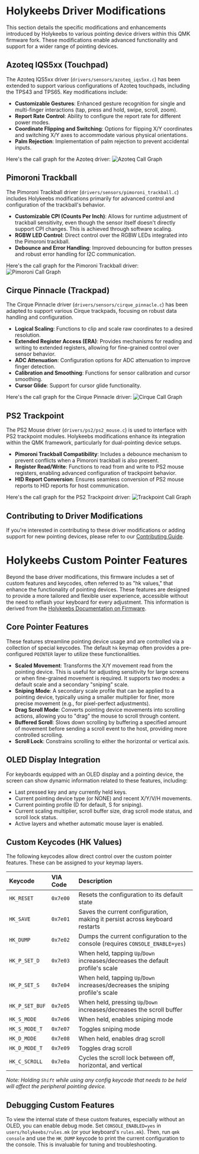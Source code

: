 # Holykeebs Driver Modifications

This section details the specific modifications and enhancements introduced by Holykeebs to various pointing device drivers within this QMK firmware fork. These modifications enable advanced functionality and support for a wider range of pointing devices.

## Azoteq IQS5xx (Touchpad)

The Azoteq IQS5xx driver (`drivers/sensors/azoteq_iqs5xx.c`) has been extended to support various configurations of Azoteq touchpads, including the TPS43 and TPS65. Key modifications include:

*   **Customizable Gestures**: Enhanced gesture recognition for single and multi-finger interactions (tap, press and hold, swipe, scroll, zoom).
*   **Report Rate Control**: Ability to configure the report rate for different power modes.
*   **Coordinate Flipping and Switching**: Options for flipping X/Y coordinates and switching X/Y axes to accommodate various physical orientations.
*   **Palm Rejection**: Implementation of palm rejection to prevent accidental inputs.

Here's the call graph for the Azoteq driver:
![Azoteq Call Graph](/azoteq_callgraph.svg)

## Pimoroni Trackball

The Pimoroni Trackball driver (`drivers/sensors/pimoroni_trackball.c`) includes Holykeebs modifications primarily for advanced control and configuration of the trackball's behavior.

*   **Customizable CPI (Counts Per Inch)**: Allows for runtime adjustment of trackball sensitivity, even though the sensor itself doesn't directly support CPI changes. This is achieved through software scaling.
*   **RGBW LED Control**: Direct control over the RGBW LEDs integrated into the Pimoroni trackball.
*   **Debounce and Error Handling**: Improved debouncing for button presses and robust error handling for I2C communication.

Here's the call graph for the Pimoroni Trackball driver:
![Pimoroni Call Graph](/pimoroni_callgraph.svg)

## Cirque Pinnacle (Trackpad)

The Cirque Pinnacle driver (`drivers/sensors/cirque_pinnacle.c`) has been adapted to support various Cirque trackpads, focusing on robust data handling and configuration.

*   **Logical Scaling**: Functions to clip and scale raw coordinates to a desired resolution.
*   **Extended Register Access (ERA)**: Provides mechanisms for reading and writing to extended registers, allowing for fine-grained control over sensor behavior.
*   **ADC Attenuation**: Configuration options for ADC attenuation to improve finger detection.
*   **Calibration and Smoothing**: Functions for sensor calibration and cursor smoothing.
*   **Cursor Glide**: Support for cursor glide functionality.

Here's the call graph for the Cirque Pinnacle driver:
![Cirque Call Graph](/cirque_callgraph.svg)

## PS2 Trackpoint

The PS2 Mouse driver (`drivers/ps2/ps2_mouse.c`) is used to interface with PS2 trackpoint modules. Holykeebs modifications enhance its integration within the QMK framework, particularly for dual-pointing device setups.

*   **Pimoroni Trackball Compatibility**: Includes a debounce mechanism to prevent conflicts when a Pimoroni trackball is also present.
*   **Register Read/Write**: Functions to read from and write to PS2 mouse registers, enabling advanced configuration of trackpoint behavior.
*   **HID Report Conversion**: Ensures seamless conversion of PS2 mouse reports to HID reports for host communication.

Here's the call graph for the PS2 Trackpoint driver:
![Trackpoint Call Graph](/trackpoint_callgraph.svg)

## Contributing to Driver Modifications

If you're interested in contributing to these driver modifications or adding support for new pointing devices, please refer to our [Contributing Guide](/guide/contributing.md).

# Holykeebs Custom Pointer Features

Beyond the base driver modifications, this firmware includes a set of custom features and keycodes, often referred to as "hk values," that enhance the functionality of pointing devices. These features are designed to provide a more tailored and flexible user experience, accessible without the need to reflash your keyboard for every adjustment. This information is derived from the [Holykeebs Documentation on Firmware](https://docs.holykeebs.com/firmware/).

## Core Pointer Features

These features streamline pointing device usage and are controlled via a collection of special keycodes. The default `hk` keymap often provides a pre-configured `POINTER` layer to utilize these functionalities.

*   **Scaled Movement**: Transforms the X/Y movement read from the pointing device. This is useful for adjusting sensitivity for large screens or when fine-grained movement is required. It supports two modes: a default scale and a secondary "sniping" scale.
*   **Sniping Mode**: A secondary scale profile that can be applied to a pointing device, typically using a smaller multiplier for finer, more precise movement (e.g., for pixel-perfect adjustments).
*   **Drag Scroll Mode**: Converts pointing device movements into scrolling actions, allowing you to "drag" the mouse to scroll through content.
*   **Buffered Scroll**: Slows down scrolling by buffering a specified amount of movement before sending a scroll event to the host, providing more controlled scrolling.
*   **Scroll Lock**: Constrains scrolling to either the horizontal or vertical axis.

## OLED Display Integration

For keyboards equipped with an OLED display and a pointing device, the screen can show dynamic information related to these features, including:

*   Last pressed key and any currently held keys.
*   Current pointing device type (or NONE) and recent X/Y/V/H movements.
*   Current pointing profile (D for default, S for sniping).
*   Current scaling multiplier, scroll buffer size, drag scroll mode status, and scroll lock status.
*   Active layers and whether automatic mouse layer is enabled.

## Custom Keycodes (HK Values)

The following keycodes allow direct control over the custom pointer features. These can be assigned to your keymap layers.

| Keycode         | VIA Code | Description                                                               |
| :-------------- | :------- | :------------------------------------------------------------------------ |
| `HK_RESET`      | `0x7e00` | Resets the configuration to its default state                             |
| `HK_SAVE`       | `0x7e01` | Saves the current configuration, making it persist across keyboard restarts |
| `HK_DUMP`       | `0x7e02` | Dumps the current configuration to the console (requires `CONSOLE_ENABLE=yes`) |
| `HK_P_SET_D`    | `0x7e03` | When held, tapping `Up`/`Down` increases/decreases the default profile's scale |
| `HK_P_SET_S`    | `0x7e04` | When held, tapping `Up`/`Down` increases/decreases the sniping profile's scale |
| `HK_P_SET_BUF`  | `0x7e05` | When held, pressing `Up`/`Down` increases/decreases the scroll buffer    |
| `HK_S_MODE`     | `0x7e06` | When held, enables sniping mode                                           |
| `HK_S_MODE_T`   | `0x7e07` | Toggles sniping mode                                                      |
| `HK_D_MODE`     | `0x7e08` | When held, enables drag scroll                                            |
| `HK_D_MODE_T`   | `0x7e09` | Toggles drag scroll                                                       |
| `HK_C_SCROLL`   | `0x7e0a` | Cycles the scroll lock between off, horizontal, and vertical            |

*Note: Holding `Shift` while using any config keycode that needs to be held will affect the peripheral pointing device.*

## Debugging Custom Features

To view the internal state of these custom features, especially without an OLED, you can enable debug mode. Set `CONSOLE_ENABLED=yes` in `users/holykeebs/rules.mk` (or your keyboard's `rules.mk`). Then, run `qmk console` and use the `HK_DUMP` keycode to print the current configuration to the console. This is invaluable for tuning and troubleshooting. 
